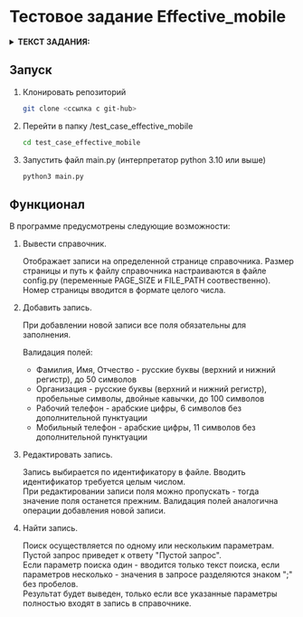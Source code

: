 # Тестовое задание Effective_mobile

<details>
<summary><b>ТЕКСТ ЗАДАНИЯ:</b></summary>

Реализовать телефонный справочник со следующими возможностями:

1. Вывод постранично записей из справочника на экран
2. Добавление новой записи в справочник
3. Возможность редактирования записей в справочнике
4. Поиск записей по одной или нескольким характеристикам

Требования к программе:

1. Реализация интерфейса через консоль (без веб- или графического интерфейса)
2. Хранение данных должно быть организовано в виде текстового файла, формат которого придумывает сам программист
3. В справочнике хранится следующая информация: фамилия, имя, отчество, название организации, телефон рабочий, телефон личный (сотовый)

Плюсом будет:

1. аннотирование функций и переменных
2. документирование функций
3. подробно описанный функционал программы
4. размещение готовой программы и примера файла с данными на github

</details>

## Запуск

1. Клонировать репозиторий

    ```bash
    git clone <ссылка с git-hub>
    ```

2. Перейти в папку /test_case_effective_mobile

    ```bash
    cd test_case_effective_mobile
    ```

3. Запустить файл main.py (интерпретатор python 3.10 или выше)

    ```bash
    python3 main.py
    ```

## Функционал

В программе предусмотрены следующие возможности:

1. Вывести справочник.

    Отображает записи на определенной странице справочника. Размер страницы и путь к файлу справочника настраиваются в файле config.py (переменные PAGE_SIZE и FILE_PATH соотвественно).  
    Номер страницы вводится в формате целого числа.

2. Добавить запись.

    При добавлении новой записи все поля обязательны для заполнения.

    Валидация полей:

    - Фамилия, Имя, Отчество - русские буквы (верхний и нижний регистр), до 50 символов
    - Организация - русские буквы (верхний и нижний регистр), пробельные символы, двойные кавычки, до 100 символов
    - Рабочий телефон - арабские цифры, 6 символов без дополнительной пунктуации
    - Мобильный телефон - арабские цифры, 11 символов без дополнительной пунктуации

3. Редактировать запись.

    Запись выбирается по идентификатору в файле. Вводить идентификатор требуется целым числом.  
    При редактировании записи поля можно пропускать - тогда значение поля останется прежним.
    Валидация полей аналогична операции добавления новой записи.

4. Найти запись.

    Поиск осуществляется по одному или нескольким параметрам. Пустой запрос приведет к ответу "Пустой запрос".  
    Если параметр поиска один - вводится только текст поиска, если параметров несколько - значения в запросе разделяются знаком ";" без пробелов.  
    Результат будет выведен, только если все указанные параметры полностью входят в запись в справочнике.

